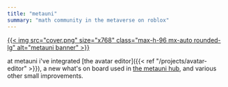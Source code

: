 ```yaml
---
title: "metauni"
summary: "math community in the metaverse on roblox"
---
```


[{{< img src="cover.png" size="x768" class="max-h-96 mx-auto rounded-lg" alt="metauni banner" >}}](https://metauni.org/)

at metauni i've integrated [the avatar editor]({{< ref "/projects/avatar-editor" >}}), a new what's on board used in [the metauni hub](https://www.roblox.com/games/8165000775/metauni-Hub), and various other small improvements. 
